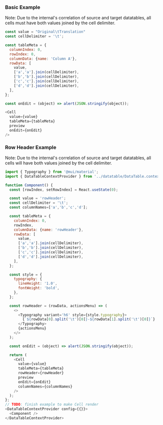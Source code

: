 ### Basic Example

Note: Due to the internal's correlation of source and target datatables, all cells must have both values joined by the cell delimiter.

```js
const value = "Original\tTranslation"
const cellDelimiter = '\t';

const tableMeta = {
  columnIndex: 0,
  rowIndex: 0,
  columnData: {name: 'Column A'},
  rowData: [
    value,
    ['a','a'].join(cellDelimiter),
    ['b','b'].join(cellDelimiter),
    ['c','c'].join(cellDelimiter),
    ['d','d'].join(cellDelimiter),
  ],
};

const onEdit = (object) => alert(JSON.stringify(object));

<Cell
  value={value}
  tableMeta={tableMeta}
  preview
  onEdit={onEdit}
/>
```

### Row Header Example

Note: Due to the internal's correlation of source and target datatables, all cells will have both values joined by the cell delimiter.

```js
import { Typography } from '@mui/material';
import { DataTableContextProvider } from '../datatable/DataTable.context';

function Component() {
  const [rowIndex, setRowIndex] = React.useState(0);

  const value = 'rowHeader';
  const cellDelimiter = '\t';
  const columnNames=['a','b','c','d'];

  const tableMeta = {
    columnIndex: 0,
    rowIndex,
    columnData: {name: 'rowHeader'},
    rowData: [
      value,
      ['a','a'].join(cellDelimiter),
      ['b','b'].join(cellDelimiter),
      ['c','c'].join(cellDelimiter),
      ['d','d'].join(cellDelimiter),
    ],
  };

  const style = {
    typography: {
      lineHeight: '1.0',
      fontWeight: 'bold',
    },
  };

  const rowHeader = (rowData, actionsMenu) => (
    <>
      <Typography variant='h6' style={style.typography}>
        {`${rowData[0].split('\t')[0]}-${rowData[1].split('\t')[0]}`}
      </Typography>
      {actionsMenu}
    </>
  );

  const onEdit = (object) => alert(JSON.stringify(object));

  return (
    <Cell
      value={value}
      tableMeta={tableMeta}
      rowHeader={rowHeader}
      preview
      onEdit={onEdit}
      columnNames={columnNames}
    />
  );
};
// TODO: finish example to make Cell render
<DataTableContextProvider config={{}}>
  <Component />
</DataTableContextProvider>
```
